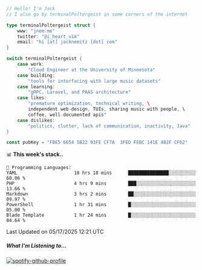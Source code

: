 ```go
// Hello! I'm Jack
// I also go by terminalPoltergeist in some corners of the internet

type terminalPoltergeist struct {
    www: "jnem.me"
    twitter: "@i_heart_vim"
    email: "hi [at] jacknemitz [dot] com"
}

switch terminalPoltergeist {
    case work:
        "Cloud Engineer at the University of Minnesota"
    case building:
        "tools for interfacing with large music datasets"
    case learning:
        "gRPC, Laravel, and PAAS architecture"
    case likes:
        "premature optimization, technical writing, \
        independent web-design, TUIs, sharing music with people, \
        coffee, well-documented apis"
    case dislikes:
        "politics, clutter, lack of communication, inactivity, Java"
}

const pubKey = "FBE5 6654 5B22 93FE CF7A  3FED FEBC 141E 4B2F CF62"
```

<!--START_SECTION:waka-->
📊 **This week's stack..** 

```text
💬 Programming Languages: 
YAML                     18 hrs 18 mins      ███████████████░░░░░░░░░░   60.06 % 
PHP                      4 hrs 9 mins        ███░░░░░░░░░░░░░░░░░░░░░░   13.66 % 
Markdown                 3 hrs 2 mins        ██░░░░░░░░░░░░░░░░░░░░░░░   09.97 % 
PowerShell               1 hr 31 mins        █░░░░░░░░░░░░░░░░░░░░░░░░   05.00 % 
Blade Template           1 hr 24 mins        █░░░░░░░░░░░░░░░░░░░░░░░░   04.64 % 
```


 Last Updated on 05/17/2025 12:21 UTC
<!--END_SECTION:waka-->

##### What I'm Listening to...

[![spotify-github-profile](https://jnem.me/listening-item?maxAge=2592000)](https://jnem.me/listening)
